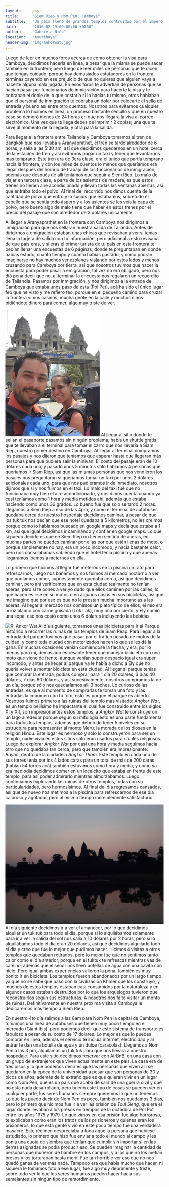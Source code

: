 ```yaml
---
layout:     post
title:      "Siem Riep y Nom Pen, Camboya"
subtitle:   "Un país lleno de grandes templos contruidos por el impero Jemer"
date:       "2016-02-29 09:00:00 +0700"
author:     "Gabriela Niño"
location:   "Ayutthaya"
header-img: "img/ankorwat.jpg"
---
```


Luego de leer en muchos foros acerca de como obtener la visa  para Camboya, decidimos hacerla en línea, a pesar que la misma se puede sacar también en la frontera; pero luego de leer miles de personas que te dicen que tengas cuidado, porque hay demasiados estafadores en la frontera terminas cayendo en ese prejuicio de que no quieres que alguien vaya a hacerte alguna mala jugada. En esos foros te advertían de personas que se hacían pasar por funcionarios de inmigración para hacerte la visa y te cobraban el doble de lo que costaría si lo hacías tu mismo, otros hablaban que el personal de inmigración te cobraba un dolar por colocarte el sello de entrada y bueno así entre otro cuentos. Nosotros para evitarnos cualquier problema lo hicimos en línea, un proceso bastante sencillo y que en nuestro caso se demoró menos de 24 horas en que nos llegara la visa al correo electrónico. Una vez que te llega debes de imprimir 2 copias; una que te sirve al momento de la llegada, y otra para la salida.

Para llegar a la frontera entre Tailandia y Camboya tomamos el tren de Bangkok que nos llevaba a Aranyaprathet, el tren se tardó alrededor de 6 horas, y salía a las 5:30 am, así que decidimos quedarnos en un hotel cerca de la estación de tren y así evitarnos pagar un taxi y tener que levantarnos mas temprano. Este tren era de 3era clase, era el único que partía temprano hacia la frontera, y con los miles de cuentos lo menos que queríamos era llegar después del horario de trabajo de los funcionarios de inmigración, además que después de allí teníamos que seguir a Siem Riep. Lo malo de viajar en tercera clase, a parte de los asientos de madera, es que estos trenes no tienen aire acondicionado y llevan todas las ventanas abiertas, asi que  entraba todo el polvo. Al final del recorrido nos dimos cuenta de la cantidad de polvo que entro y lo sucios que estábamos, sobretodo el cabello que se sentía todo áspero y a los asientos se les veía la capa de polvo, pero bueno algo de malo tiene que haber en estos trenes por el precio del pasaje que son alrededor de 3 dólares unicamente. 

Al llegar a Aranyaprathet en la frontera con Camboya nos dirigimos a inmigración para que nos sellaran nuestra salida de Tailandia. Antes de dirigirnos a emigración estaban unas chicas que revisaban a ver si tenías llena la tarjeta de salida con tu información, pero adicional a esto revisaba de que país eras, y si eras el primer turista de tu país en esta frontera te pedían llenar una encuestas de 6 páginas, donde te preguntaban en donde habías estado, cuanto tiempo y cuanto habías gastado, y como podrán imaginarse no hay muchos venezolanos viajando por estos lados y menos cruzando para Camboya por tierra, así que nosotros tuvimos que hacer la encuesta para poder pasar a emigración, tal vez no era obligado, pero nos dió pena decir que no, al terminar la encuesta nos regalaron un recuerdito de Tailandia. Pasamos por inmigración, y nos dirigimos a la entrada de Camboya que estaba unos paso de esta (Poi Pet), acá ha sido el único lugar feo que he visto y me refiero feo, porque en el pequeño camino para cruzar la frontera vimos casinos, mucha gente en la calle y muchos niños pidiéndote dinero para comer, algo muy triste de ver. 

![L: Frontera camboya][1] Al llegar al sitio donde te sellan el pasaporte pasamos sin ningún problema, había un shuttle gratis que te llevaban a el terminal para tomar el carro que nos llevaría a Siam Riep, nuestro primer destino en Camboya. Al llegar al terminal compramos los pasajes y nos dijeron que teníamos que esperar hasta que llegaran más personas para que pudiera salir la minivan. El costo del pasaje eran de 10 dólares cada uno, y pasado unos 5 minutos sólo habíamos 4 personas que queríamos ir Siam Riep, así que las mismas personas que nos vendieron los pasajes nos preguntaron si queríamos tomar un taxi por unos 2 dólares adicionales cada uno, para que nos pudiéramos ir de inmediato, nosotros dijimos que si y nos fuimos en el taxi. Lo malo del taxi fué que no funcionaba muy bien el aire acondicionado, y nos dimos cuenta  cuando ya casi teníamos como 1 hora y media metidos ahí, además que estaba haciendo como unos 36 grados. Lo bueno fue que solo se tardó 2 horas. Llegamos a Siem Riep a eso de las 4pm, y como el terminal de autobuses quedaba cerca de nuestro hospedaje decidimos caminar, a pesar de que los tuk tuk nos decían que ese hotel quedaba a 5 kilometros, no les creimos porque como lo habíamos buscado en google maps y decía que estaba a 1 km, así que igual decidimos ir caminando y confiar en google maps. Lo que si puedo decirle es que en Siem Riep no tienen sentido de aceras, en muchas partes no puedes caminar por ellas por que están llenas de moto, o porque simplemente no hay, era un poco incomodo, y hacia bastante calor, pero nos consolabamas sabiendo que el hotel tenía piscina y que apenas llegaramos íbamos a meternos en ella.

Lo primero que hicimos al llegar fue meternos en la piscina un rato para refrescarnos, luego nos bañamos y nos fuimos al mercado nocturno a ver que podíamos comer, supuestamente quedaba cerca, así que decidimos caminar, pero ahí verificamos que en esta ciudad realmente no tenían aceras, pero si te pones a ver yo dudo que ellos caminen por las calles, lo que hacen es irse en su motos o en algunos casos en sus bicicletas, así que me imagino que por eso es que no le prestan mucha importancias a las aceras. Al llegar al mercado nos comimos un plato típico de ellos, el mío era arroz blanco con carne guisada (Lok Lak), muy rica por cierto, y Ely comió una sopa, eso nos costó como unos 6 dólares incluyendo las bebidas. 

![R: Ankor Wat][2] Al día siguiente, tomamos unas bicicletas para ir al Parque histórico a recorrer las ruinas de los templos de Siam Reap. Para llegar a la entrada del parque tuvimos que pasar por el tráfico pesado de motos de la cuidad, y como toda ciudad con motorizados hacen lo que se les dá la gana. En  muchas ocasiones venían comiendose la flecha, y era, por lo menos para mí, demasiado estresante tener que manejar bicicleta con una moto que viene de frente, aunque venían super despacio igual era super incomodo, y antes de llegar al parque ya le había a dicho a Ely que no quería volver a montar bicicleta en esta ciudad. Al llegar al parque tenías que comprar la entrada, podías comprar para 1 día 20 dolares, 3 días 40 dólares, 7 días 60 dólares, y así sucesivamente, nosotros compramos la de un día, porque sólo nos quedaríamos allí 3 noches. Lo curioso de las entradas, es que al momento de comprarlas te toman una foto y las entradas la imprimen con tu foto, esto es porque el parque es abierto. Nosotros fuimos primero a las ruinas del templo mas visitado: _Angkor Wat_, es un templo bellísimo he impactante el cual fue construido entre los siglos XI y XII, son impresionantes estos templos, a  _Angkor Wat_ le construyeron un lago alrededor porque según su mitología esto es una parte fundamental para todos los templos, ademas que deben de tener 5 niveles en su estructura para representar al monte Meru, la morada de los dioses en la religión Hindú. Este lugar es hermoso y sólo lo construyeron para ser un templo, nadie vivía en estos sitios sólo eran usados para rituales religiosos. Luego de explorar _Angkor Wat_ por casi una hora y media seguimos hacia otro que no quedaba tan cerca, pero que también era impresionante: _Bayon_, dentro de la ciudadela _Angkor Thom_. Este templo en cada uno de sus torres tenía por los 4 lados caras para un total de más de 200 caras (habían 54 torres acá) también estuvimos como hora y media, y como ya era mediodia decidimos comer en un localcito que estaba en frente de este templo, para así poder admirarlo mientras almorzábamos. Luego continuamos explorando las ruinas de otros templos, todas con su particularidades, pero hermosísimos. Al final del día regresamos cansados, así que de nuevo nos metimos a la piscina para refrescarnos de ese día caluroso y agotador, pero al mismo tiempo increiblemente satisfactorio.

![L: puesta sol][3] Al día siguiente decidimos ir a ver el amanecer, por lo que decidimos alquilar un tuk tuk para todo el día, porque si lo alquilábamos solamente para ir a ver la salida del sol nos salía a 10 dólares por 2 horas, pero si lo alquilábamos todo el día eran 20 dólares, así que decidimos alquilarlo todo el día y creo que fue lo mejor que pudimos hacer. Hicimos 4 visitas a otros templos que quedaban retirados, pero lo mejor fue que no sentimos tanto calor como el día anterior, porque en el tuktuk te refrescas mientras vas de camino, además que el señor nos llevó botellas de agua con una cavita con hielo. Pero igual ambas experiencias valieron la pena, también es muy bonito ir en bicicleta. Los templos fueron abandonados por un largo tiempo ya que no se sabe que pasó con la civilización Khmer que los construyó, y muchos de estos templos estaban casi consumidos por la naturaleza y en algunos casos estaban destruidos por lo que los arquelogos tuvieron que reconstruirlos según sus estructuras. A nosotros nos falto visitar un monto de ruinas. Definitivamente en nuestra proxima visita a Camboya le dedicaremos más tiempo a Siem Riep.

En nuestro 4to día salimos a las 8am para Nom Pen la capital de Camboya, tomamos una línea de autobuses que tienen muy poco tiempo en el mercado (Giant Ibis), pero podemos decir que este sistema de transporte es fabuloso a pesar de su costo de 17 dolares. Lo mejor es que lo puedes comprar en línea, además el servicio te incluia internet, electricidad y al entrar te dan una botella de agua y un dulce (caracolas). Llegamos a  Nom Pen  a las 3 pm, alquilamos un tuk tuk para que nos llevara a nuestro hospedaje. Para este sitio decidimos reservar con <a href="www.airbnb.com/c/ealvarado?s=8">AirBnB</a>, en una casa con un grupo de extranjeros que viven actualmente en este país. La casa era de tres pisos y lo que podemos decir es que las personas que viven allí se quedaron en la época de la universidad a pesar que son personas de 30 y picos de años, además de lo extraño que es que quieran vivir en un lugar como Nom Pen, que es un país que acaba de salir de una guerra civil y que no esta nadá desarrollado, pero bueno este tipo de cosas se pueden ver en cualquier parte, los seres humanos siempre queremos lo que no tenemos. Lo que les puedo decir de Nom Pen es poco, también nos quedamos 3 días, pero lo primero que hicimos fue ir a ver las prisión de _Toul Sleng_, que era el lugar donde llevaban a los presos en tiempos de la dictadura de Pol Pot entre los años 1975 y 1979. Lo que vimos en esa prisión fue algo horroroso, te explicaban como eran los tratos de los prisioneros y quienes eran los prisioneros, lo que esta gente vivió en este poco tiempo fue una verdadera masacre. Este régimen despreciaba a toda aquella persona que hubiese estudiado, lo primero que hizo fue enviar a todo el mundo al campo y les ponía una cuota de siembra que tenían que cumplir sin importar si en las tierras asignadas se podía producir eso. Se pueden imaginar la cantidad de personas que murieron de hambre en los campos, y a los que no los metían presos y los torturaban hasta morir. Fue tan horrible ver eso que no nos quedó ganas de ver mas nada. Tampoco era que había mucho que hacer, ni siquiera le tomamos foto a ese lugar, fue algo muy deprimente y triste, sobre todo ver lo que los seres humanos pueden hacer hacia sus semejantes sin ningún tipo de remordimiento. 	

[1]: /img/frontera-camboya.jpg
[2]: /img/ankor1.jpg
[3]: /img/puesta-sol.jpg
